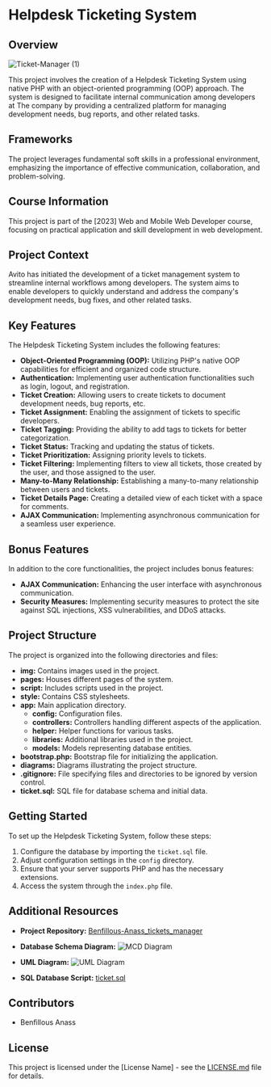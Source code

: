 # Helpdesk Ticketing System

## Overview
![Ticket-Manager (1)](https://github.com/Youcode-Classe-E-2023-2024/Benfillous-Anass_tickets_manager/assets/109225791/7a9fe825-2e9a-449c-bd24-6f9f4b551cd1)

This project involves the creation of a Helpdesk Ticketing System using native PHP with an object-oriented programming (OOP) approach. The system is designed to facilitate internal communication among developers at The company by providing a centralized platform for managing development needs, bug reports, and other related tasks.

## Frameworks

The project leverages fundamental soft skills in a professional environment, emphasizing the importance of effective communication, collaboration, and problem-solving.

## Course Information

This project is part of the [2023] Web and Mobile Web Developer course, focusing on practical application and skill development in web development.

## Project Context

Avito has initiated the development of a ticket management system to streamline internal workflows among developers. The system aims to enable developers to quickly understand and address the company's development needs, bug fixes, and other related tasks.

## Key Features

The Helpdesk Ticketing System includes the following features:

- **Object-Oriented Programming (OOP):** Utilizing PHP's native OOP capabilities for efficient and organized code structure.
- **Authentication:** Implementing user authentication functionalities such as login, logout, and registration.
- **Ticket Creation:** Allowing users to create tickets to document development needs, bug reports, etc.
- **Ticket Assignment:** Enabling the assignment of tickets to specific developers.
- **Ticket Tagging:** Providing the ability to add tags to tickets for better categorization.
- **Ticket Status:** Tracking and updating the status of tickets.
- **Ticket Prioritization:** Assigning priority levels to tickets.
- **Ticket Filtering:** Implementing filters to view all tickets, those created by the user, and those assigned to the user.
- **Many-to-Many Relationship:** Establishing a many-to-many relationship between users and tickets.
- **Ticket Details Page:** Creating a detailed view of each ticket with a space for comments.
- **AJAX Communication:** Implementing asynchronous communication for a seamless user experience.

## Bonus Features

In addition to the core functionalities, the project includes bonus features:

- **AJAX Communication:** Enhancing the user interface with asynchronous communication.
- **Security Measures:** Implementing security measures to protect the site against SQL injections, XSS vulnerabilities, and DDoS attacks.

## Project Structure

The project is organized into the following directories and files:

- **img:** Contains images used in the project.
- **pages:** Houses different pages of the system.
- **script:** Includes scripts used in the project.
- **style:** Contains CSS stylesheets.
- **app:** Main application directory.
    - **config:** Configuration files.
    - **controllers:** Controllers handling different aspects of the application.
    - **helper:** Helper functions for various tasks.
    - **libraries:** Additional libraries used in the project.
    - **models:** Models representing database entities.
- **bootstrap.php:** Bootstrap file for initializing the application.
- **diagrams:** Diagrams illustrating the project structure.
- **.gitignore:** File specifying files and directories to be ignored by version control.
- **ticket.sql:** SQL file for database schema and initial data.

## Getting Started

To set up the Helpdesk Ticketing System, follow these steps:

1. Configure the database by importing the `ticket.sql` file.
2. Adjust configuration settings in the `config` directory.
3. Ensure that your server supports PHP and has the necessary extensions.
4. Access the system through the `index.php` file.

## Additional Resources

- **Project Repository:**
  [Benfillous-Anass_tickets_manager](https://github.com/Youcode-Classe-E-2023-2024/Benfillous-Anass_tickets_manager)

- **Database Schema Diagram:**
  ![MCD Diagram](https://github.com/Youcode-Classe-E-2023-2024/Benfillous-Anass_tickets_manager/blob/main/diagrams/MCD.png)

- **UML Diagram:**
  ![UML Diagram](https://github.com/Youcode-Classe-E-2023-2024/Benfillous-Anass_tickets_manager/blob/main/diagrams/UML.jpg)

- **SQL Database Script:**
  [ticket.sql](https://github.com/Youcode-Classe-E-2023-2024/Benfillous-Anass_tickets_manager/blob/main/ticket.sql)


## Contributors

- Benfillous Anass

## License

This project is licensed under the [License Name] - see the [LICENSE.md](LICENSE.md) file for details.
